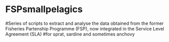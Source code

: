 # FSPsmallpelagics

#Series of scripts to extract and analyse the data obtained from the former Fisheries Partenship Programme (FSP), now integrated in the Service Level Agreement (SLA)
#for sprat, sardine and sometimes anchovy
